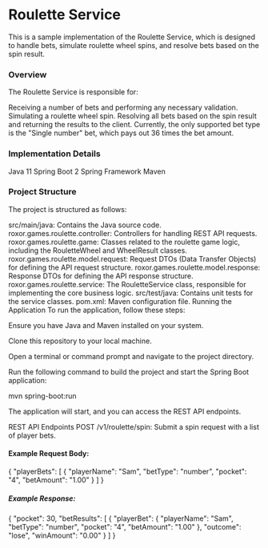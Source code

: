 # Roulette Service
This is a sample implementation of the Roulette Service, which is designed to handle bets, simulate roulette wheel spins, and resolve bets based on the spin result.

### Overview
The Roulette Service is responsible for:

Receiving a number of bets and performing any necessary validation.
Simulating a roulette wheel spin.
Resolving all bets based on the spin result and returning the results to the client.
Currently, the only supported bet type is the "Single number" bet, which pays out 36 times the bet amount.

### Implementation Details
Java 11
Spring Boot 2
Spring Framework
Maven

### Project Structure
The project is structured as follows:

src/main/java: Contains the Java source code.
roxor.games.roulette.controller: Controllers for handling REST API requests.
roxor.games.roulette.game: Classes related to the roulette game logic, including the RouletteWheel and WheelResult classes.
roxor.games.roulette.model.request: Request DTOs (Data Transfer Objects) for defining the API request structure.
roxor.games.roulette.model.response: Response DTOs for defining the API response structure.
roxor.games.roulette.service: The RouletteService class, responsible for implementing the core business logic.
src/test/java: Contains unit tests for the service classes.
pom.xml: Maven configuration file.
Running the Application
To run the application, follow these steps:

Ensure you have Java and Maven installed on your system.

Clone this repository to your local machine.

Open a terminal or command prompt and navigate to the project directory.

Run the following command to build the project and start the Spring Boot application:

mvn spring-boot:run

The application will start, and you can access the REST API endpoints.

REST API Endpoints
POST /v1/roulette/spin: Submit a spin request with a list of player bets.

#### Example Request Body:

{
"playerBets": [
{
"playerName": "Sam",
"betType": "number",
"pocket": "4",
"betAmount": "1.00"
}
]
}

##### Example Response:

{
"pocket": 30,
"betResults": [
{
"playerBet": {
"playerName": "Sam",
"betType": "number",
"pocket": "4",
"betAmount": "1.00"
},
"outcome": "lose",
"winAmount": "0.00"
}
]
}
